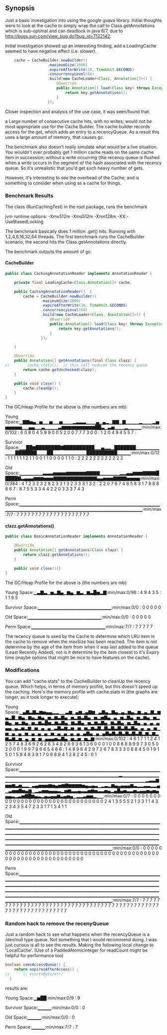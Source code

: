 ## Synopsis

Just a basic investigation into using the google guava library.  Initial thoughts were to look
at the cache to simply wrap the call to Class.getAnnotations which is sub-optimal and can deadlock in
java 6/7, due to http://bugs.sun.com/view_bug.do?bug_id=7122142.

Initial investigation showed up an interesting finding, add a LoadingCache seemed to have negative effect (i.e. slower).

```java
    cache = CacheBuilder.newBuilder()
                   .maximumSize(1000)
                   .expireAfterWrite(10, TimeUnit.SECONDS)
                   .concurrencyLevel(64)
                   .build(new CacheLoader<Class, Annotation[]>() {
                       @Override
                       public Annotation[] load(Class key) throws Exception {
                           return key.getAnnotations();
                       }
                   });
```

Closer inspection and analysis of the use case, it was seen/found that:

a Large number of consecutive cache hits, with no writes; would not be most appropriate use
for the Cache Builder.  The cache builder records access for the get, which adds an entry to a recencyQueue.  As a
result this uses a large amount of memory, that causes gc.

The benchmark also doesn't really simulate what would be a live situation.  You wouldn't ever probably get 1 million
cache reads on the same cache item in succession; without a write occurring (the recency queue is flushed when a write
occurs in the segment of the hash associated with the recency queue.  So it's unrealistic that you'd get such heavy
number of gets.

However, it's interesting to see the overhead of the Cache, and is something to consider when using as a cache for things.

### Benchmark Results

The class (RunCachingTest) in the root package, runs the benchmark

jvm runtime options: -Xmx512m -Xms512m -Xmn128m -XX:-UseBiasedLocking

The benchmark basically does 1 million .get() hits.  Running with 1,2,4,8,16,32,64 threads.
The first benchmark runs the CacheBuilder scenario, the second hits the Class.getAnnotations directly.

The benchmark outputs the amount of gc:


#### CacheBuilder

```java
public class CachingAnnotationReader implements AnnotationReader {

    private final LoadingCache<Class,Annotation[]> cache;

    public CachingAnnotationReader()  {
        cache = CacheBuilder.newBuilder()
                .maximumSize(1000)
                .expireAfterWrite(10, TimeUnit.SECONDS)
                .concurrencyLevel(64)
                .build(new CacheLoader<Class, Annotation[]>() {
                    @Override
                    public Annotation[] load(Class key) throws Exception {
                        return key.getAnnotations();
                    }
                });

    }

    @Override
    public Annotation[] getAnnotations(final Class clazz) {
//        cache.stats();  // this call reduces the recency queue
        return cache.getUnchecked(clazz);
    }

    public void close() {
        cache.cleanUp();
    }
}
```

The GC/Heap Profile for the above is (the numbers are mb):

Young Space:▁▇▇▅▄▁▅▁▁▅▁▁▅▁▁▁▂▃▃▃▁▁▁▄▁▄▂▁▇▇▁▇▁▁▁▁▂▁▁▁▂▅▅▅▅▅▅▁▁▄▄▁▁▃▁▁▁▁▃▆▆▆▆▆▆▆▆▆▆██▃▁▃▅▁▁▁▂▁▁▁▁:min/max:0/102
           :   6   0   8   0   4   5   9   9   0   0   5   2   0   0   7   7   7   3   0   0
           :   1               2   0       4           9               4   5   5   7
           :

Survivor Space:▁▁██▆████████▇██████████▁▁▄▂▂▁███████▁▁▁▁▁▁▁▁▁▁███████▁▁▁██▁▁▁▁▁▁▁▁▁▁██████████▁▁▁▁:min/max:0/12
              :   1   1   1   1   1   1   2   1   1   0   0   1   1   0   0   0   0   1   1   0
              :   2   2   2   2   2   2       2   2           2   2                   2   2

Old Space:▁▁▁▁▁▁▁▃▃▃▅▅▅▅▆▆▆▆▆▆▇▇▇▇▁▁▁▁▁▁▂▂▄▄▆▆▆▇▇▇▇█████▇▃▄▄▄▆▆▆▅▅▅▇▇▇▇▇▇▇▇▇▇▇▇▇▄▄▅▅▅▇▇▇▇▅▅▅▅:min/max:0/384
         :   4   1   2   3   2   3   2   8   2   3   3   1   3   2   3   3   3   1   3   2
         :       2   2   0   7   6   7   4   8   5   8   3   1   7   8   8   8   8   6   7
         :       8   7   5   5   3           3   4   4   2   2   0   3   3   3   7   4   3

Perm Space:▁▁▁▁▁▁▁▁▁▁▁▁▁▁▁▁▁▁▁▁▁▁▁▁▁▁▁▁▁▁▁▁▁▁▁▁▁▁▁▁▁▁▁▁▁▁▁▁▁▁▁▁▁▁▁▁▁▁▁▁▁▁▁▁▁▁▁▁▁▁▁▁▁▁▁▁▁▁▁▁▁▁▁:min/max:7/7
          :   7   7   7   7   7   7   7   7   7   7   7   7   7   7   7   7   7   7   7   7


#### clazz.getAnnotations()

```java
public class BasicAnnotationReader implements AnnotationReader {

    @Override
    public Annotation[] getAnnotations(Class clazz) {
        return clazz.getAnnotations();
    }

    public void close(){}
}
```

The GC/Heap Profile for the above is (the numbers are mb):


Young Space:▁▃▇▃▁▅▂▇▄▁▆▄▁▆▃▁▆▃█▅▂▇:min/max:0/96
           :   4   9   4   3   5
           :   1   1   9       5

Survivor Space:▁▁▁▁▁▁▁▁▁▁▁▁▁▁▁▁▁▁▁▁▁▁:min/max:0/0
              :   0   0   0   0   0

Old Space:▁▁▁▁▁▁▁▁▁▁▁▁▁▁▁▁▁▁▁▁▁▁:min/max:0/0
         :   0   0   0   0   0

Perm Space:▁▁▁▁▁▁▁▁▁▁▁▁▁▁▁▁▁▁▁▁▁▁:min/max:7/7
          :   7   7   7   7   7


The recency queue is used by the Cache to determine which LRU item in the cache to remove when the maxSize has been
reached.  The item is not determine by the age of the item from when it was last added to the queue (Least Recently Added),
not is it determine by the item closest to it's Expiry time (maybe options that might be nice to have features on the cache).

### Modifications

You can add "cache.stats" to the CacheBuilder to cleanUp the recency queue.  Which helps, in terms of memory
profile, but this doesn't speed up the caching.  Here's the memory profile with cache.stats in (the graphs are
longer, as it took longer to execute):


Young Space:▁▄▇▃▇▃▆▅▄▄▂▂▁▁▃▆▁▄▆▂▄▇▆▁▃▇▄▂▇▄▂▄▂▆▄▂▆▂▄▂▇▂▆▄▂▇▁▆▄▁▆▄▂▆▄▁▅▂▆▃▇▄▁▅▂▆▃▇▄▁▅▂▅▇▄▁▄▁▅▂▇▄▁▅▂▆▄▁▅▂▆▄▁▅▂▆▄▁▅▂▆▃█▅▂▆▃▇▄▁▆▃▇▄▁▅▂▆▃▇▄▁▆▃▇▄▁▅▂▇▄▁▄▁▄▁▄▄▄▁▄▂▅▂▆▁▅▁▄▁▄▁▃▇▃▆▂▅▁▅▁▅▂▆▃▇▂▇▃▇▃▇▃▇▃▇▄▁▄▁▄▁▅▁▅▁▄▁▄▁▅▁▄▁▄▁▄▁▅▁▄▁▄▁▄▁▄▁▄▇▄▁▄▁▄▇▄▇▃▇▃▇▃▇▃▇▂▆▂▆▂▆▃▆▂▅▁▄▁▅▁▅▁▄▄▄▅▃▇▄▁▅▂▅▁▅▂▆:min/max:0/102
           :   4   6   1   7   1   1   2   4   1   2   5   7   4   8   3   6   9   2   6   2   6   3   4   8   2   6   9   3   6   1   3   6   0   0   0   1   0   0   8   6   8   8   9   9   7   3   0   5   0   2   0   0   0   1   9   9   7   8   6   6   5   4   6   6
           :   1   4   8   9   6   4   2   9   7   2   6   7   8       3   3   3   0       8   8       4   5   0   1   9   1   5   0   1   5               9           4   8   3   9   1   7                                       0   6   8   9   4   1   2   8   2   4   5
           :                                                                                                                       0                                                                                               1

Survivor Space:▁▁▁▁▁▁▁▁▁▁▁▁▁▁▁▁▁▁▁▁▁▁▁▁▁▁▁▁▁▁▁▁▁▁▁▁▁▁▁▁▁▁▁▁▁▁▁▁▁▁▁▁▁▁▁▁▁▁▁▁▁▁▁▁▁▁▁▁▁▁▁▁▁▁▁▁▂▁▁▁▁▁▁▁▁▁▁▁▁▁▁▁▁▁▁▁▁▁▁▁▁▁▁▁▁▁▁▁▁▁▁▁▁▁▁▁▁▁▁▁▁▁▁▁▁▁▁▁▁▁▂▃▃▆▅▅▆▃▅▂▂▁▃▄▅▅▅▆▅▄▅▆▇▆▆▆▆▅▄▃▄▃▁▂▃▂▆▄▃▄▄▄▆▃▂▂▃▃▂▂▄▁▃▅▅▇▅▄▆▁▂▃▅▅▄▄▄▃▂▅▆▃▃▄▃▃▅▆▅▃▃▅▄▂▄█▄▅▃▃▅▃▄▄▅▄▅▄▄▄▃▂▃▅▇█▆▄▃▂▄▃▄▄▆▃▄▅▄▁▂▂▃▅▅▂▁▁:min/max:0/7
              :   0   0   0   0   0   0   0   0   0   0   0   0   0   0   0   0   0   0   0   0   0   0   0   0   0   0   0   0   0   0   0   0   2   4   1   3   5   5   5   2   1   3   3   1   1   4   3   2   3   4   3   5   4   7   2   3   3   1   7   1   3   4   1   1

Old Space:▁▁▁▁▁▁▁▁▁▁▁▁▁▁▁▁▁▁▁▁▁▁▁▁▁▁▁▁▁▁▁▁▁▁▁▁▁▁▁▁▁▁▁▁▁▁▁▁▁▁▁▁▁▁▁▁▁▁▁▁▁▁▁▁▁▁▁▁▁▁▁▁▁▁▁▁▁▁▁▁▁▁▁▁▁▁▁▁▁▁▁▁▁▁▁▁▁▁▁▁▁▁▁▁▁▁▁▁▁▁▁▁▁▁▁▁▁▁▁▁▁▁▁▁▁▁▁▁▁▁▁▁▁▁▁▁▁▁▁▁▁▁▁▁▁▁▁▁▁▁▁▁▁▁▁▁▁▁▁▁▁▁▁▁▁▁▁▁▁▁▁▁▁▁▁▁▁▁▁▁▁▁▁▁▁▁▁▁▁▁▁▁▁▁▁▁▁▁▁▁▁▁▁▁▁▁▁▁▁▁▁▁▁▁▁▁▁▁▁▁▁▁▁▁▁▁▁▁▁▁▁▁▁▁▁▁▁▁▁▁▁▁▁▁▁▁▁▁▁▁▁▁▁▁▁▁▁▁:min/max:0/0
         :   0   0   0   0   0   0   0   0   0   0   0   0   0   0   0   0   0   0   0   0   0   0   0   0   0   0   0   0   0   0   0   0   0   0   0   0   0   0   0   0   0   0   0   0   0   0   0   0   0   0   0   0   0   0   0   0   0   0   0   0   0   0   0   0

Perm Space:▁▁▁▁▁▁▁▁▁▁▁▁▁▁▁▁▁▁▁▁▁▁▁▁▁▁▁▁▁▁▁▁▁▁▁▁▁▁▁▁▁▁▁▁▁▁▁▁▁▁▁▁▁▁▁▁▁▁▁▁▁▁▁▁▁▁▁▁▁▁▁▁▁▁▁▁▁▁▁▁▁▁▁▁▁▁▁▁▁▁▁▁▁▁▁▁▁▁▁▁▁▁▁▁▁▁▁▁▁▁▁▁▁▁▁▁▁▁▁▁▁▁▁▁▁▁▁▁▁▁▁▁▁▁▁▁▁▁▁▁▁▁▁▁▁▁▁▁▁▁▁▁▁▁▁▁▁▁▁▁▁▁▁▁▁▁▁▁▁▁▁▁▁▁▁▁▁▁▁▁▁▁▁▁▁▁▁▁▁▁▁▁▁▁▁▁▁▁▁▁▁▁▁▁▁▁▁▁▁▁▁▁▁▁▁▁▁▁▁▁▁▁▁▁▁▁▁▁▁▁▁▁▁▁▁▁▁▁▁▁▁▁▁▁▁▁▁▁▁▁▁▁▁▁▁▁▁▁:min/max:7/7
          :   7   7   7   7   7   7   7   7   7   7   7   7   7   7   7   7   7   7   7   7   7   7   7   7   7   7   7   7   7   7   7   7   7   7   7   7   7   7   7   7   7   7   7   7   7   7   7   7   7   7   7   7   7   7   7   7   7   7   7   7   7   7   7   7

### Random hack to remove the recenyQueue

Just a random hack to see what happens when the recencyQueue is a /dev/null type queue.  Not something that I would
recommend doing.  I was just curious is all to see the results.  Making the following local change to 'LocalCache'.
(Use of a PaddedAtomicInteger for readCount might be helpful for performance too)

```java
boolean usesAccessQueue() {
    return expiresAfterAccess() ;
//      || evictsBySize();
  }
```

results are:

Young Space:▁▅██:min/max:0/9
           :   9

Survivor Space:▁▁▁▁:min/max:0/0
              :   0

Old Space:▁▁▁▁:min/max:0/0
         :   0

Perm Space:▁▁▁▁:min/max:7/7
          :   7